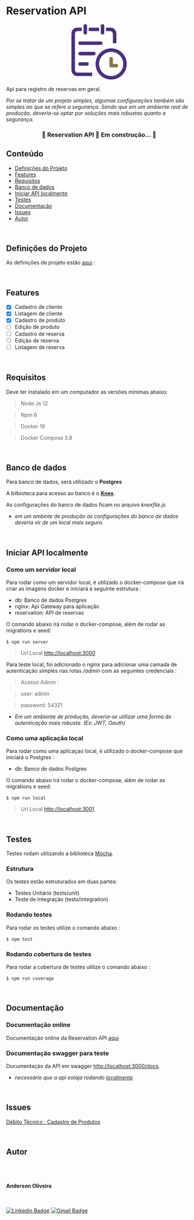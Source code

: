 

# Reservation API

<center><img src="./docs/logo.png" /></center>

Api para registro de reservas em geral. 

*Por se tratar de um projeto simples, algumas configurações também são simples ao que se refere a segurança. Sendo que em um ambiente real de produção, deveria-se optar por soluções mais robustas quanto a segurança.* 

<h3 align="center"> 
	🚧  Reservation API 🚀 Em construção...  🚧
</h3>

## Conteúdo 

- [Definições do Projeto](#definições-do-projeto)
- [Features](#requisitos)
- [Requisitos](#requisitos)
- [Banco de dados](#banco-de-dados)
- [Iniciar API localmente](#iniciar-api-localmente)
- [Testes](#testes)
- [Documentação](#documentação)
- [Issues](#issues)
- [Autor](#autor)

<br>

## Definições do Projeto

As definições de projeto estão [aqui](./PROJECT.md) : 

<br>

## Features

- [x] Cadastro de cliente
- [x] Listagem de cliente
- [x] Cadastro de produto
- [ ] Edição de produto
- [ ] Cadastro de reserva
- [ ] Edição de reserva
- [ ] Listagem de reserva

<br>

## Requisitos 

Deve ter instalado em um computador as versões minimas abaixo:

> Node Js 12 

> Npm 6

> Docker 19

> Docker Compose 3.8

<br>

## Banco de dados

Para banco de dados, será utilizado o **Postgres** 

A bilbioteca para acesso ao banco é o [**Knex**](https://npmjs.org/package/knex).

As configurações do banco de dados ficam no arquivo *knexfile.js*

* *em um ambinte de produção as configurações do banco de dados deveria vir de um local mais seguro.*

<br>

## Iniciar API localmente

### Como um servidor local
Para rodar como um servidor local, é utilizado o docker-compose que irá criar as imagens docker e iniciará a seguinte estrutura : 

- db: Banco de dados Postgres
- nginx: Api Gateway para aplicação
- reservation: API de reservas

O comando abaixo irá rodar o docker-compose, além de rodar as migrations e seed: 

```
$ npm run server
```

> Url Local [http://localhost:3000](http://localhost:3000)

Para teste local, foi adicionado o nginx para adicionar uma camada de autenticação simples nas rotas */admin* com as seguintes credenciais : 

> Acesso Admin : 

> user: admin

> password: 54321

* *Em um ambiente de produção, deveria-se utilizar uma forma de autenticação mais robusta. (Ex: JWT, Oauth)*

### Como uma aplicação local
Para rodar como uma aplicaçao local, é utilizado o docker-compose que iniciará o Postgres : 
- db: Banco de dados Postgres

O comando abaixo irá rodar o docker-compose, além de rodar as migrations e seed: 

```
$ npm run local
```

> Url Local [http://localhost:3001](http://localhost:3001)

<br>

## Testes

Testes rodam utilizando a biblioteca [Mocha](https://www.npmjs.com/package/mocha).

### Estrutura
Os testes estão estruturados em duas partes: 
- Testes Unitário (tests/unit)
- Teste de Integração (tests/integration)

### Rodando testes
Para rodar os testes utilize o comando abaixo :

```
$ npm test
```

### Rodando cobertura de testes
Para rodar a cobertura de testes utilize o comando abaixo :

```
$ npm run coverage
```

<br>

## Documentação

### Documentação online

Documentação online da Reservation API [aqui](https://anderolimar.github.io/docs/)

### Documentação swagger para teste
Documentação da API em swagger [http://localhost:3000/docs](http://localhost:3000/docs).
* *necessário que a api estaja rodando [localmente](#iniciar-api-localmente)* 

<br>

## Issues

[Débito Técnico : Cadastro de Produtos](https://github.com/anderolimar/reservation-api/issues/1)

<br>

## Autor


<br>

 <img style="border-radius: 50%;" src="https://avatars0.githubusercontent.com/u/8864029?s=60&u=f1a66e43c0778b6148e77ad47c659482ceaaa5e5&v=4" width="100px;" alt=""/>

<br> 
 
 #### Anderson Oliveira

<br>

 [![Linkedin Badge](https://img.shields.io/badge/-Anderson-blue?style=flat-square&logo=Linkedin&logoColor=white&link=https://www.linkedin.com/in/andersonoliveiramartins/)](https://www.linkedin.com/in/andersonoliveiramartins/) 
[![Gmail Badge](https://img.shields.io/badge/-anderolimar@gmail.com-c14438?style=flat-square&logo=Gmail&logoColor=white&link=mailto:anderolimar@gmail.com)](mailto:anderolimar@gmail.com)